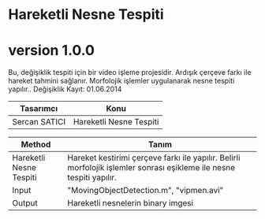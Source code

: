 # Hareketli Nesne Tespiti

# version 1.0.0
Bu, değişiklik tespiti için bir video işleme projesidir. Ardışık çerçeve farkı ile hareket tahmini sağlanır. Morfolojik işlemler uygulanarak nesne tespiti yapılır.. Değişiklik Kayıt: 01.06.2014

Tasarımcı | Konu  |
---| --- |
Sercan SATICI | Hareketli Nesne Tespiti |


Method | Tanım  |
---| --- |
Hareketli Nesne Tespiti | Hareket kestirimi çerçeve farkı ile yapılır. Belirli morfolojik işlemler sonrası eşikleme ile nesne tespiti yapılır. |
Input |  "MovingObjectDetection.m", "vipmen.avi" |
Output | Hareketli nesnelerin binary imgesi |
